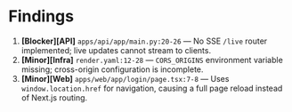 # Findings

1. **[Blocker][API]** `apps/api/app/main.py:20-26` — No SSE `/live` router implemented; live updates cannot stream to clients.
2. **[Minor][Infra]** `render.yaml:12-28` — `CORS_ORIGINS` environment variable missing; cross-origin configuration is incomplete.
3. **[Minor][Web]** `apps/web/app/login/page.tsx:7-8` — Uses `window.location.href` for navigation, causing a full page reload instead of Next.js routing.
